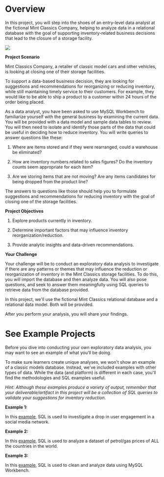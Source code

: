 # Overview

In this project, you will step into the shoes of an entry-level data analyst at the fictional Mint Classics Company, helping to analyze data in a relational database with the goal of supporting inventory-related business decisions that lead to the closure of a storage facility.

![](https://d3c33hcgiwev3.cloudfront.net/imageAssetProxy.v1/BJN1GuemQUKq1-lYggwKTw_deeac783a8f240e7a57ce06449a230f1_computer-g067bab2cf_640.png?expiry=1693872000000&hmac=zKvyoVWKR4z6eM7jldmt0MmyC7P8j0epJc78SFlvlv4)

**Project Scenario**

Mint Classics Company, a retailer of classic model cars and other vehicles, is looking at closing one of their storage facilities.

To support a data-based business decision, they are looking for suggestions and recommendations for reorganizing or reducing inventory, while still maintaining timely service to their customers. For example, they would like to be able to ship a product to a customer within 24 hours of the order being placed.

As a data analyst, you have been asked to use MySQL Workbench to familiarize yourself with the general business by examining the current data. You will be provided with a data model and sample data tables to review. You will then need to isolate and identify those parts of the data that could be useful in deciding how to reduce inventory. You will write queries to answer questions like these:

1) Where are items stored and if they were rearranged, could a warehouse be eliminated?

2) How are inventory numbers related to sales figures? Do the inventory counts seem appropriate for each item?

3) Are we storing items that are not moving? Are any items candidates for being dropped from the product line?

The answers to questions like those should help you to formulate suggestions and recommendations for reducing inventory with the goal of closing one of the storage facilities.

**Project Objectives**

1. Explore products currently in inventory.

2. Determine important factors that may influence inventory reorganization/reduction.

3. Provide analytic insights and data-driven recommendations.

**Your Challenge**

Your challenge will be to conduct an exploratory data analysis to investigate if there are any patterns or themes that may influence the reduction or reorganization of inventory in the Mint Classics storage facilities. To do this, you will import the database and then analyze data. You will also pose questions, and seek to answer them meaningfully using SQL queries to retrieve data from the database provided.

In this project, we'll use the fictional Mint Classics relational database and a relational data model. Both will be provided.

After you perform your analysis, you will share your findings.


# See Example Projects

Before you dive into conducting your own exploratory data analysis, you may want to see an example of what you'll be doing.

To make sure learners create unique analyses, we won't show an example of a classic models database. Instead, we've included examples with other types of data. While the data (and platform) is different in each case, you'll find the methodologies and SQL examples useful.

_Hint: Although these examples produce a variety of output, remember that your deliverable/artifact in this project will be a collection of SQL queries to validate your suggestions for inventory reduction._

**Example 1:**

In this [example](https://mode.com/sql-tutorial/sql-business-analytics-training/ "Link to an example of data analysis with SQL on mode.com"), SQL is used to investigate a drop in user engagement in a social media network.

**Example 2:**

In this [example](https://dev.to/heyfunmi/exploratory-data-analysis-using-sql-4jin "Link to Exploratory Data Analysis Using SQL"), SQL is used to analyze a dataset of petrol/gas prices of ALL the countries in the world.

**Example 3:**

In this [example](https://medium.com/@Armonia1999/data-analysis-project-using-sql-to-clean-and-analyse-data-64a24e84b730 "Link to Data Analysis project- Using SQL to Clean and Analyse Data"), SQL is used to clean and analyze data using MySQL Workbench.